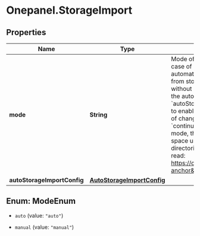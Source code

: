 # Onepanel.StorageImport

## Properties
Name | Type | Description | Notes
------------ | ------------- | ------------- | -------------
**mode** | **String** | Mode of the storage import within the space.  In case of &#x60;auto&#x60; mode, the storage will be automatically scanned and data will be imported from storage into the assigned Onedata space without need for copying the data.  Configuration of the auto storage import can be passed in the &#x60;autoStorageImportConfig&#x60; parameter. It is possible to enable periodical scans for automatic detection of changes on the storage (refer to the option &#x60;continuousScan&#x60; in the config).  In case of &#x60;manual&#x60; mode, the files must be registered manually by the space users with REST API. Registration of directories is not supported. For more info please read: https://onedata.org/#/home/api/stable/oneprovider?anchor&#x3D;tag/File-registration  | [optional] [default to &#39;auto&#39;]
**autoStorageImportConfig** | [**AutoStorageImportConfig**](AutoStorageImportConfig.md) |  | [optional] 


<a name="ModeEnum"></a>
## Enum: ModeEnum


* `auto` (value: `"auto"`)

* `manual` (value: `"manual"`)




